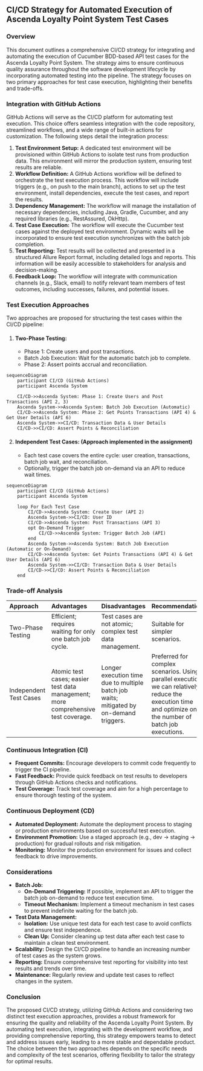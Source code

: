 ## CI/CD Strategy for Automated Execution of Ascenda Loyalty Point System Test Cases

### **Overview**

This document outlines a comprehensive CI/CD strategy for integrating and automating the execution of Cucumber BDD-based API test cases for the Ascenda Loyalty Point System. The strategy aims to ensure continuous quality assurance throughout the software development lifecycle by incorporating automated testing into the pipeline. The strategy focuses on two primary approaches for test case execution, highlighting their benefits and trade-offs.

### **Integration with GitHub Actions**

GitHub Actions will serve as the CI/CD platform for automating test execution. This choice offers seamless integration with the code repository, streamlined workflows, and a wide range of built-in actions for customization. The following steps detail the integration process:

1. **Test Environment Setup:** A dedicated test environment will be provisioned within GitHub Actions to isolate test runs from production data. This environment will mirror the production system, ensuring test results are reliable.
1. **Workflow Definition:** A GitHub Actions workflow will be defined to orchestrate the test execution process. This workflow will include triggers (e.g., on push to the main branch), actions to set up the test environment, install dependencies, execute the test cases, and report the results.
1. **Dependency Management:** The workflow will manage the installation of necessary dependencies, including Java, Gradle, Cucumber, and any required libraries (e.g., RestAssured, OkHttp).
1. **Test Case Execution:** The workflow will execute the Cucumber test cases against the deployed test environment. Dynamic waits will be incorporated to ensure test execution synchronizes with the batch job completion.
1. **Test Reporting:** Test results will be collected and presented in a structured Allure Report format, including detailed logs and reports. This information will be easily accessible to stakeholders for analysis and decision-making.
1. **Feedback Loop:** The workflow will integrate with communication channels (e.g., Slack, email) to notify relevant team members of test outcomes, including successes, failures, and potential issues.

### **Test Execution Approaches**

Two approaches are proposed for structuring the test cases within the CI/CD pipeline:

1. #### **Two-Phase Testing:** ####
    * Phase 1: Create users and post transactions.
    * Batch Job Execution: Wait for the automatic batch job to complete.
    * Phase 2: Assert points accrual and reconciliation.

```mermaid
sequenceDiagram
    participant CI/CD (GitHub Actions)
    participant Ascenda System

    CI/CD->>Ascenda System: Phase 1: Create Users and Post Transactions (API 2, 3)
    Ascenda System->>Ascenda System: Batch Job Execution (Automatic)
    CI/CD->>Ascenda System: Phase 2: Get Points Transactions (API 4) & Get User Details (API 6)
    Ascenda System->>CI/CD: Transaction Data & User Details
    CI/CD->>CI/CD: Assert Points & Reconciliation 

```

2. #### **Independent Test Cases:** (Approach implemented in the assignment) ####
    * Each test case covers the entire cycle: user creation, transactions, batch job wait, and reconciliation.
    * Optionally, trigger the batch job on-demand via an API to reduce wait times.

```mermaid
sequenceDiagram
    participant CI/CD (GitHub Actions)
    participant Ascenda System

    loop For Each Test Case
        CI/CD->>Ascenda System: Create User (API 2)
        Ascenda System->>CI/CD: User ID
        CI/CD->>Ascenda System: Post Transactions (API 3)
        opt On-Demand Trigger
            CI/CD->>Ascenda System: Trigger Batch Job (API)
        end
        Ascenda System->>Ascenda System: Batch Job Execution (Automatic or On-Demand)
        CI/CD->>Ascenda System: Get Points Transactions (API 4) & Get User Details (API 6)
        Ascenda System->>CI/CD: Transaction Data & User Details
        CI/CD->>CI/CD: Assert Points & Reconciliation
    end
```

### **Trade-off Analysis**

| Approach | Advantages | Disadvantages | Recommendation                                                                                                                                            |
| :---- | :---- | :---- |:----------------------------------------------------------------------------------------------------------------------------------------------------------|
| Two-Phase Testing | Efficient; requires waiting for only one batch job cycle. | Test cases are not atomic; complex test data management. | Suitable for simpler scenarios.                                                                                                                           |
| Independent Test Cases | Atomic test cases; easier test data management; more comprehensive test coverage. | Longer execution time due to multiple batch job waits; mitigated by on-demand triggers. | Preferred for complex scenarios. Using parallel execution we can relatively reduce the execution time and optimize on the number of batch job executions. |

### **Continuous Integration (CI)**

* **Frequent Commits:** Encourage developers to commit code frequently to trigger the CI pipeline.
* **Fast Feedback:** Provide quick feedback on test results to developers through GitHub Actions checks and notifications.
* **Test Coverage:** Track test coverage and aim for a high percentage to ensure thorough testing of the system.

### **Continuous Deployment (CD)**

* **Automated Deployment:** Automate the deployment process to staging or production environments based on successful test execution.
* **Environment Promotion:** Use a staged approach (e.g., dev \-\> staging \-\> production) for gradual rollouts and risk mitigation.
* **Monitoring:** Monitor the production environment for issues and collect feedback to drive improvements.

### **Considerations**

* **Batch Job:**
   * **On-Demand Triggering:** If possible, implement an API to trigger the batch job on-demand to reduce test execution time.
   * **Timeout Mechanism:** Implement a timeout mechanism in test cases to prevent indefinite waiting for the batch job.
* **Test Data Management:**
   * **Isolation:** Use unique test data for each test case to avoid conflicts and ensure test independence.
   * **Clean Up:** Consider cleaning up test data after each test case to maintain a clean test environment.
* **Scalability:** Design the CI/CD pipeline to handle an increasing number of test cases as the system grows.
* **Reporting:** Ensure comprehensive test reporting for visibility into test results and trends over time.
* **Maintenance:** Regularly review and update test cases to reflect changes in the system.


### **Conclusion**

The proposed CI/CD strategy, utilizing GitHub Actions and considering two distinct test execution approaches, provides a robust framework for ensuring the quality and reliability of the Ascenda Loyalty Point System. By automating test execution, integrating with the development workflow, and providing comprehensive reporting, this strategy empowers teams to detect and address issues early, leading to a more stable and dependable product. The choice between the two approaches depends on the specific needs and complexity of the test scenarios, offering flexibility to tailor the strategy for optimal results.
